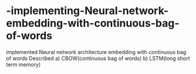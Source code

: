 # -implementing-Neural-network-embedding-with-continuous-bag-of-words
 implemented Neural network architecture embedding with continuous bag of words
 Described a) CBOW(continuous bag of words)
           b) LSTM(long short term memory)
